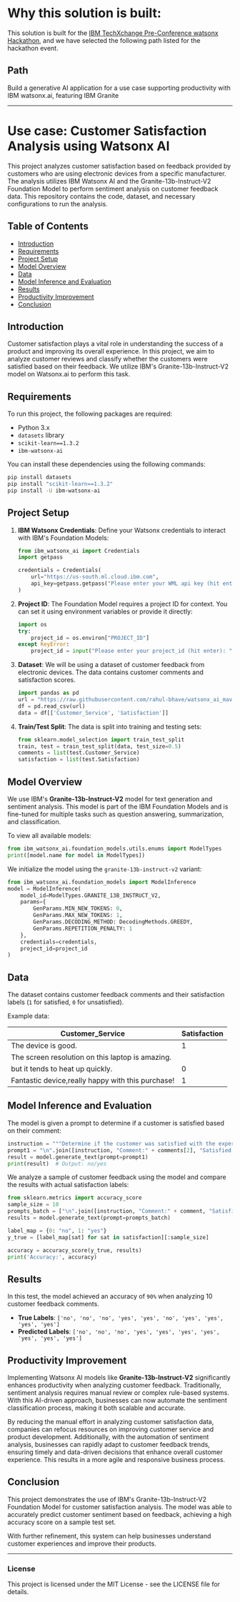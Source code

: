# Why this solution is built:
This solution is built for the [IBM TechXchange Pre-Conference watsonx Hackathon](https://pretxchack.watsonx-challenge.ibm.com/), and we have selected the following path listed for the hackathon event.

## Path
Build a generative AI application for a use case supporting productivity with IBM watsonx.ai, featuring IBM Granite

---

# Use case: Customer Satisfaction Analysis using Watsonx AI

This project analyzes customer satisfaction based on feedback provided by customers who are using electronic devices from a specific manufacturer. The analysis utilizes IBM Watsonx AI and the Granite-13b-Instruct-V2 Foundation Model to perform sentiment analysis on customer feedback data. This repository contains the code, dataset, and necessary configurations to run the analysis.

## Table of Contents
- [Introduction](#introduction)
- [Requirements](#requirements)
- [Project Setup](#project-setup)
- [Model Overview](#model-overview)
- [Data](#data)
- [Model Inference and Evaluation](#model-inference-and-evaluation)
- [Results](#results)
- [Productivity Improvement](#productivity-improvement)
- [Conclusion](#conclusion)

## Introduction

Customer satisfaction plays a vital role in understanding the success of a product and improving its overall experience. In this project, we aim to analyze customer reviews and classify whether the customers were satisfied based on their feedback. We utilize IBM's Granite-13b-Instruct-V2 model on Watsonx.ai to perform this task.

## Requirements

To run this project, the following packages are required:

- Python 3.x
- `datasets` library
- `scikit-learn==1.3.2`
- `ibm-watsonx-ai`

You can install these dependencies using the following commands:

```bash
pip install datasets
pip install "scikit-learn==1.3.2"
pip install -U ibm-watsonx-ai
```

## Project Setup

1. **IBM Watsonx Credentials**:
   Define your Watsonx credentials to interact with IBM's Foundation Models:

   ```python
   from ibm_watsonx_ai import Credentials
   import getpass

   credentials = Credentials(
       url="https://us-south.ml.cloud.ibm.com",
       api_key=getpass.getpass("Please enter your WML api key (hit enter): ")
   )
   ```

2. **Project ID**:
   The Foundation Model requires a project ID for context. You can set it using environment variables or provide it directly:

   ```python
   import os
   try:
       project_id = os.environ["PROJECT_ID"]
   except KeyError:
       project_id = input("Please enter your project_id (hit enter): ")
   ```

3. **Dataset**:
   We will be using a dataset of customer feedback from electronic devices. The data contains customer comments and satisfaction scores.

   ```python
   import pandas as pd
   url = "https://raw.githubusercontent.com/rahul-bhave/watsonx_ai_maverics/main/electronic_device_customer_feedback.csv"
   df = pd.read_csv(url)
   data = df[['Customer_Service', 'Satisfaction']]
   ```

4. **Train/Test Split**:
   The data is split into training and testing sets:

   ```python
   from sklearn.model_selection import train_test_split
   train, test = train_test_split(data, test_size=0.5)
   comments = list(test.Customer_Service)
   satisfaction = list(test.Satisfaction)
   ```

## Model Overview

We use IBM's **Granite-13b-Instruct-V2** model for text generation and sentiment analysis. This model is part of the IBM Foundation Models and is fine-tuned for multiple tasks such as question answering, summarization, and classification.

To view all available models:

```python
from ibm_watsonx_ai.foundation_models.utils.enums import ModelTypes
print([model.name for model in ModelTypes])
```

We initialize the model using the `granite-13b-instruct-v2` variant:

```python
from ibm_watsonx_ai.foundation_models import ModelInference
model = ModelInference(
    model_id=ModelTypes.GRANITE_13B_INSTRUCT_V2, 
    params={
        GenParams.MIN_NEW_TOKENS: 0,
        GenParams.MAX_NEW_TOKENS: 1,
        GenParams.DECODING_METHOD: DecodingMethods.GREEDY,
        GenParams.REPETITION_PENALTY: 1
    },
    credentials=credentials,
    project_id=project_id
)
```

## Data

The dataset contains customer feedback comments and their satisfaction labels (`1` for satisfied, `0` for unsatisfied).

Example data:

| Customer_Service                                 | Satisfaction |
|--------------------------------------------------|--------------|
| The device is good.                              | 1            |
| The screen resolution on this laptop is amazing.
|  but it tends to heat up quickly.                | 0            |
| Fantastic device,really happy with this purchase!| 1            |

## Model Inference and Evaluation

The model is given a prompt to determine if a customer is satisfied based on their comment:

```python
instruction = """Determine if the customer was satisfied with the experience based on the comment. Return simple yes or no."""
prompt1 = "\n".join([instruction, "Comment:" + comments[2], "Satisfied:"])
result = model.generate_text(prompt=prompt1)
print(result)  # Output: no/yes
```

We analyze a sample of customer feedback using the model and compare the results with actual satisfaction labels:

```python
from sklearn.metrics import accuracy_score
sample_size = 10
prompts_batch = ["\n".join([instruction, "Comment:" + comment, "Satisfied:"]) for comment in comments[:sample_size]]
results = model.generate_text(prompt=prompts_batch)

label_map = {0: "no", 1: "yes"}
y_true = [label_map[sat] for sat in satisfaction][:sample_size]

accuracy = accuracy_score(y_true, results)
print('Accuracy:', accuracy)
```

## Results

In this test, the model achieved an accuracy of `90%` when analyzing 10 customer feedback comments.

- **True Labels**: `['no', 'no', 'no', 'yes', 'yes', 'no', 'yes', 'yes', 'yes', 'yes']`
- **Predicted Labels**: `['no', 'no', 'no', 'yes', 'yes', 'yes', 'yes', 'yes', 'yes', 'yes']`

## Productivity Improvement

Implementing Watsonx AI models like **Granite-13b-Instruct-V2** significantly enhances productivity when analyzing customer feedback. Traditionally, sentiment analysis requires manual review or complex rule-based systems. With this AI-driven approach, businesses can now automate the sentiment classification process, making it both scalable and accurate. 

By reducing the manual effort in analyzing customer satisfaction data, companies can refocus resources on improving customer service and product development. Additionally, with the automation of sentiment analysis, businesses can rapidly adapt to customer feedback trends, ensuring timely and data-driven decisions that enhance overall customer experience. This results in a more agile and responsive business process.

## Conclusion

This project demonstrates the use of IBM's Granite-13b-Instruct-V2 Foundation Model for customer satisfaction analysis. The model was able to accurately predict customer sentiment based on feedback, achieving a high accuracy score on a sample test set.

With further refinement, this system can help businesses understand customer experiences and improve their products.

---

### License
This project is licensed under the MIT License - see the LICENSE file for details.


